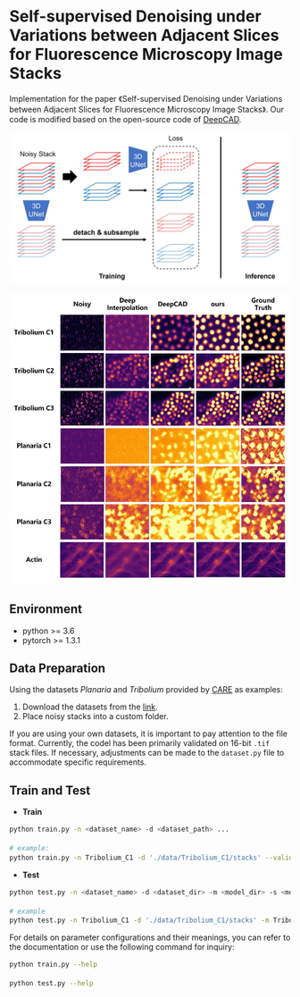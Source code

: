 # Self-supervised Denoising under Variations between Adjacent Slices for Fluorescence Microscopy Image Stacks

Implementation for the paper 《Self-supervised Denoising under Variations between Adjacent Slices for Fluorescence Microscopy Image Stacks》. Our code is modified based on the open-source code of [DeepCAD](https://github.com/cabooster/DeepCAD).

![ppl](./figs/pipeline.jpg "pipeline")

![visualization](./figs/visualization.jpg)

## Environment

* python >= 3.6
* pytorch >= 1.3.1

## Data Preparation

Using the datasets *Planaria* and *Tribolium* provided by [CARE](https://github.com/CSBDeep/CSBDeep) as examples:

1. Download the datasets from the [link](https://publications.mpi-cbg.de/publications-sites/7207/%E2%80%B8).
2. Place noisy stacks into a custom folder.

If you are using your own datasets, it is important to pay attention to the file format. Currently, the codel has been primarily validated on 16-bit `.tif` stack files. If necessary, adjustments can be made to the `dataset.py` file to accommodate specific requirements.

## Train and Test

* **Train**

```bash
python train.py -n <dataset_name> -d <dataset_path> ...

# example:
python train.py -n Tribolium_C1 -d './data/Tribolium_C1/stacks' --validation
```

* **Test**

```bash
python test.py -n <dataset_name> -d <dataset_dir> -m <model_dir> -s <model_number>

# example
python test.py -n Tribolium_C1 -d './data/Tribolium_C1/stacks' -m Tribolium_C1_202403141108 -s '10,20,30'
```

For details on parameter configurations and their meanings, you can refer to the documentation or use the following command for inquiry:

```bash
python train.py --help

python test.py --help
```

